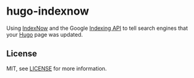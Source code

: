 # hugo-indexnow

Using [IndexNow](https://www.indexnow.org/) and the Google [Indexing API](https://developers.google.com/search/apis/indexing-api/v3/using-api) to tell search engines that your [Hugo](https://gohugo.io) page was updated.

## License

MIT, see [LICENSE](./LICENSE) for more information.
